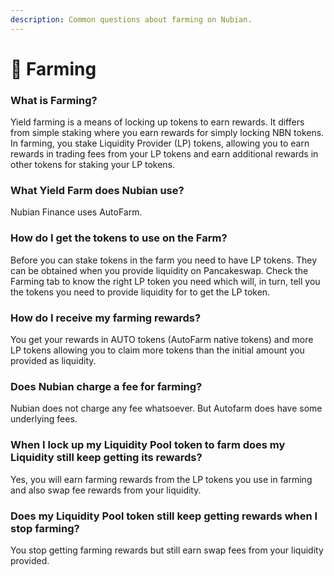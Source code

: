 ```yaml
---
description: Common questions about farming on Nubian.
---
```


# 🚜 Farming

### What is Farming?

Yield farming is a means of locking up tokens to earn rewards. It differs from simple staking where you earn rewards for simply locking NBN tokens. In farming, you stake Liquidity Provider (LP) tokens, allowing you to earn rewards in trading fees from your LP tokens and earn additional rewards in other tokens for staking your LP tokens.

### What Yield Farm does Nubian use?

Nubian Finance uses AutoFarm.

### How do I get the tokens to use on the Farm?

Before you can stake tokens in the farm you need to have LP tokens. They can be obtained when you provide liquidity on Pancakeswap. Check the Farming tab to know the right LP token you need which will, in turn, tell you the tokens you need to provide liquidity for to get the LP token.

### How do I receive my farming rewards?

You get your rewards in AUTO tokens (AutoFarm native tokens) and more LP tokens allowing you to claim more tokens than the initial amount you provided as liquidity.

### Does Nubian charge a fee for farming?

Nubian does not charge any fee whatsoever. But Autofarm does have some underlying fees.

### When I lock up my Liquidity Pool token to farm does my Liquidity still keep getting its rewards?

Yes, you will earn farming rewards from the LP tokens you use in farming and also swap fee rewards from your liquidity.

### Does my Liquidity Pool token still keep getting rewards when I stop farming?

You stop getting farming rewards but still earn swap fees from your liquidity provided.
